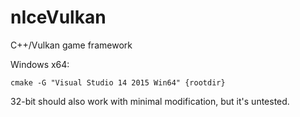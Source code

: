 # nIceVulkan
C++/Vulkan game framework

Windows x64:

    cmake -G "Visual Studio 14 2015 Win64" {rootdir}

32-bit should also work with minimal modification, but it's untested.
